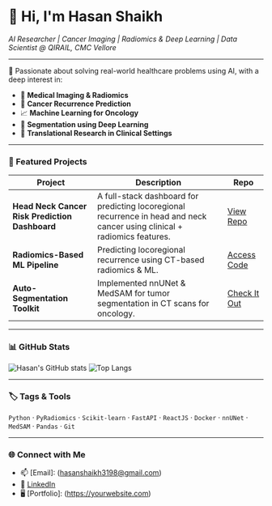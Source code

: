 # 👋 Hi, I'm Hasan Shaikh  
*AI Researcher | Cancer Imaging | Radiomics & Deep Learning | Data Scientist @ QIRAIL, CMC Vellore*

---

🔬 Passionate about solving real-world healthcare problems using AI, with a deep interest in:
- 🧠 **Medical Imaging & Radiomics**
- 🧬 **Cancer Recurrence Prediction**
- 📈 **Machine Learning for Oncology**
- 🤖 **Segmentation using Deep Learning**
- 🧪 **Translational Research in Clinical Settings**

---

### 🚀 Featured Projects

| Project | Description | Repo |
|--------|-------------|------|
| **Head Neck Cancer Risk Prediction Dashboard** | A full-stack dashboard for predicting locoregional recurrence in head and neck cancer using clinical + radiomics features. | [View Repo](https://github.com/hash123shaikh/...) |
| **Radiomics-Based ML Pipeline** | Predicting locoregional recurrence using CT-based radiomics & ML. | [Access Code](https://github.com/hash123shaikh/...) |
| **Auto-Segmentation Toolkit** | Implemented nnUNet & MedSAM for tumor segmentation in CT scans for oncology. | [Check It Out](https://github.com/hash123shaikh/...) |

---

### 📊 GitHub Stats

![Hasan's GitHub stats](https://github-readme-stats.vercel.app/api?username=hash123shaikh&show_icons=true&theme=default)
![Top Langs](https://github-readme-stats.vercel.app/api/top-langs/?username=hash123shaikh&layout=compact)

---

### 🏷️ Tags & Tools
`Python` · `PyRadiomics` · `Scikit-learn` · `FastAPI` · `ReactJS` · `Docker` · `nnUNet` · `MedSAM` · `Pandas` · `Git`

---

### 🌐 Connect with Me
- 📫 [Email]: (hasanshaikh3198@gmail.com)
- 🔗 [LinkedIn](https://linkedin.com/in/hasann-shaikh)
- 🖥️ [Portfolio]: (https://yourwebsite.com)

